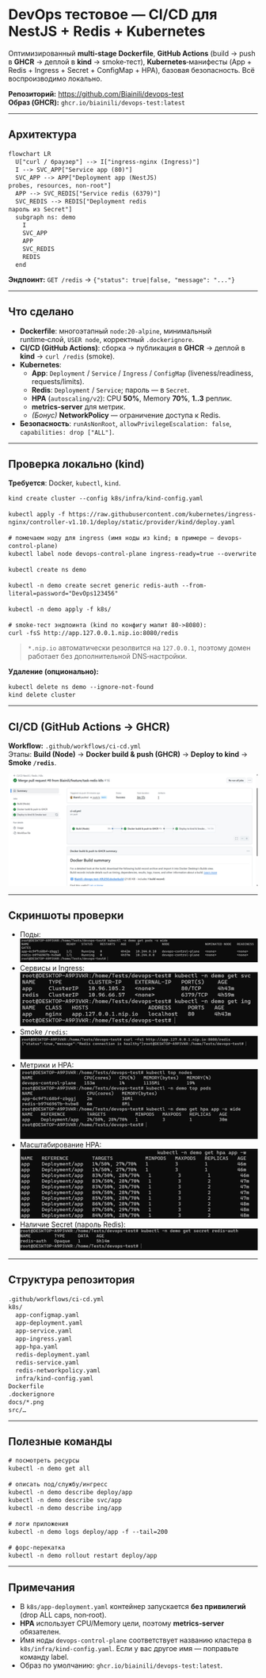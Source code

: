 # DevOps тестовое — CI/CD для NestJS + Redis + Kubernetes

Оптимизированный **multi‑stage Dockerfile**, **GitHub Actions** (build → push в **GHCR** → деплой в **kind** → smoke‑тест), **Kubernetes**‑манифесты (App + Redis + Ingress + Secret + ConfigMap + HPA), базовая безопасность. Всё воспроизводимо локально.

**Репозиторий:** https://github.com/Biainili/devops-test  
**Образ (GHCR):** `ghcr.io/biainili/devops-test:latest`

---

## Архитектура

```mermaid
flowchart LR
  U["curl / браузер"] --> I["ingress-nginx (Ingress)"]
  I --> SVC_APP["Service app (80)"]
  SVC_APP --> APP["Deployment app (NestJS)
probes, resources, non-root"]
  APP --> SVC_REDIS["Service redis (6379)"]
  SVC_REDIS --> REDIS["Deployment redis
пароль из Secret"]
  subgraph ns: demo
    I
    SVC_APP
    APP
    SVC_REDIS
    REDIS
  end
```

**Эндпоинт:** `GET /redis`  →  `{"status": true|false, "message": "..."}`

---

## Что сделано

- **Dockerfile**: многоэтапный `node:20-alpine`, минимальный runtime‑слой, `USER node`, корректный `.dockerignore`.
- **CI/CD (GitHub Actions)**: сборка → публикация в **GHCR** → деплой в **kind** → `curl /redis` (smoke).
- **Kubernetes**:
  - **App**: `Deployment` / `Service` / `Ingress` / `ConfigMap` (liveness/readiness, requests/limits).
  - **Redis**: `Deployment` / `Service`; пароль — в `Secret`.
  - **HPA** (`autoscaling/v2`): CPU **50%**, Memory **70%**, **1..3** реплик.
  - **metrics-server** для метрик.
  - *(Бонус)* **NetworkPolicy** — ограничение доступа к Redis.
- **Безопасность**: `runAsNonRoot`, `allowPrivilegeEscalation: false`, `capabilities: drop ["ALL"]`.

---

## Проверка локально (kind)

**Требуется**: Docker, `kubectl`, `kind`.

```
kind create cluster --config k8s/infra/kind-config.yaml

kubectl apply -f https://raw.githubusercontent.com/kubernetes/ingress-nginx/controller-v1.10.1/deploy/static/provider/kind/deploy.yaml

# помечаем ноду для ingress (имя ноды из kind; в примере — devops-control-plane)
kubectl label node devops-control-plane ingress-ready=true --overwrite

kubectl create ns demo

kubectl -n demo create secret generic redis-auth --from-literal=password="DevOps123456"

kubectl -n demo apply -f k8s/

# smoke-тест эндпоинта (kind по конфигу мапит 80->8080):
curl -fsS http://app.127.0.0.1.nip.io:8080/redis
```

> `*.nip.io` автоматически резолвится на `127.0.0.1`, поэтому домен работает без дополнительной DNS‑настройки.

**Удаление (опционально):**
```
kubectl delete ns demo --ignore-not-found
kind delete cluster
```

---

## CI/CD (GitHub Actions → GHCR)

**Workflow:** `.github/workflows/ci-cd.yml`  
Этапы: **Build (Node)** → **Docker build & push (GHCR)** → **Deploy to kind** → **Smoke `/redis`**.

![Подпись](docs/01-actions-pipeline-green.png)

---

## Скриншоты проверки

- Поды: ![](docs/02-kubectl-get-pods.png)
- Сервисы и Ingress: ![](docs/03-svc-ing.png)
- Smoke `/redis`: ![](docs/04-smoke-curl.png)
- Метрики и HPA: ![](docs/05-metrics-hpa.png)
- Масштабирование HPA: ![](docs/06-hpa-scale.png)
- Наличие Secret (пароль Redis): ![](docs/07-secret.png)

---

## Структура репозитория

```
.github/workflows/ci-cd.yml
k8s/
  app-configmap.yaml
  app-deployment.yaml
  app-service.yaml
  app-ingress.yaml
  app-hpa.yaml
  redis-deployment.yaml
  redis-service.yaml
  redis-networkpolicy.yaml
  infra/kind-config.yaml
Dockerfile
.dockerignore
docs/*.png
src/…
```

---

## Полезные команды

```
# посмотреть ресурсы
kubectl -n demo get all

# описать под/службу/ингресс
kubectl -n demo describe deploy/app
kubectl -n demo describe svc/app
kubectl -n demo describe ing/app

# логи приложения
kubectl -n demo logs deploy/app -f --tail=200

# форс‑перекатка
kubectl -n demo rollout restart deploy/app
```

---

## Примечания

- В `k8s/app-deployment.yaml` контейнер запускается **без привилегий** (drop ALL caps, non‑root).
- **HPA** использует CPU/Memory цели, поэтому **metrics-server** обязателен.
- Имя ноды `devops-control-plane` соответствует названию кластера в `k8s/infra/kind-config.yaml`. Если у вас другое имя — поправьте команду label.
- Образ по умолчанию: `ghcr.io/biainili/devops-test:latest`.
